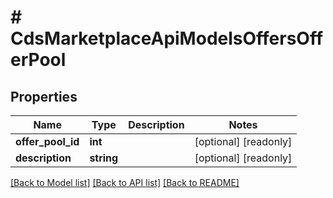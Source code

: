 # # CdsMarketplaceApiModelsOffersOfferPool

## Properties

Name | Type | Description | Notes
------------ | ------------- | ------------- | -------------
**offer_pool_id** | **int** |  | [optional] [readonly]
**description** | **string** |  | [optional] [readonly]

[[Back to Model list]](../../README.md#models) [[Back to API list]](../../README.md#endpoints) [[Back to README]](../../README.md)
